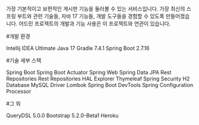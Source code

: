 가장 기본적이고 보편적인 게시판 기능을 둘러볼 수 있는 서비스입니다. 가장 최신의 스프링 부트와 관련 기술들, 자바 17 기능들, 개발 도구들을 경험할 수 있도록 만들어졌습니다. 어드민 프로젝트의 개발과 기능 사용은 이 프로젝트와 연관이 있습니다.



#개발 환경

Intellij IDEA Ultimate 
Java 17
Gradle 7.4.1
Spring Boot 2.7.16

#기술 세부 스택

Spring Boot
Spring Boot Actuator
Spring Web
Spring Data JPA
Rest Repositories
Rest Repositories HAL Explorer
Thymeleaf
Spring Security
H2 Database
MySQL Driver
Lombok
Spring Boot DevTools
Spring Configuration Processor

#그 외

QueryDSL 5.0.0
Bootstrap 5.2.0-Beta1
Heroku
